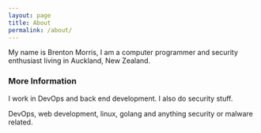 ```yaml
---
layout: page
title: About
permalink: /about/
---
```


My name is Brenton Morris, I am a computer programmer and security enthusiast living in Auckland, New Zealand.

### More Information

I work in DevOps and back end development. I also do security stuff.

DevOps, web development, linux, golang and anything security or malware related.
